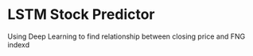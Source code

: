 # LSTM Stock Predictor
 Using Deep Learning to find relationship between closing price and FNG indexd 
